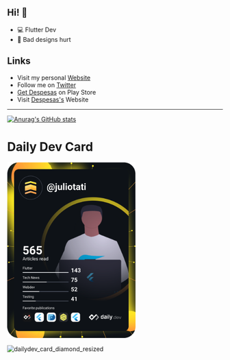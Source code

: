 ## Hi! 👋

- 💻 Flutter Dev
- 🤕 Bad designs hurt

## Links
- Visit my personal [Website](https://juliotati.com/)
- Follow me on [Twitter](https://twitter.com/_juliotati)
- [Get Despesas](https://play.google.com/store/apps/details?id=com.mocedesenhos.despesas) on Play Store
- Visit [Despesas's](https://despesas.juliotati.com/) Website

---

[![Anurag's GitHub stats](https://github-readme-stats.vercel.app/api?username=Juliotati&langs_count=3&layout=compact&show_icons=true&theme=tokyonight&count_private=true&include_all_commits=true)](https://github.com/Juliotati/github-readme-stats)


# Daily Dev Card
<a href="https://app.daily.dev/juliotati"><img src="https://github.com/Juliotati/Juliotati/blob/master/devcard.svg" width="300" alt="Julio Tati's Dev Card"/></a>

![dailydev_card_diamond_resized](https://user-images.githubusercontent.com/59662912/129550656-d4308203-b1bf-46d7-bf9d-3a54533e5331.png)

